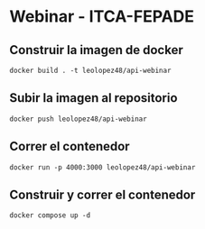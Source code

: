 # Webinar - ITCA-FEPADE

## Construir la imagen de docker

    docker build . -t leolopez48/api-webinar

## Subir la imagen al repositorio

    docker push leolopez48/api-webinar

## Correr el contenedor

    docker run -p 4000:3000 leolopez48/api-webinar

## Construir y correr el contenedor

    docker compose up -d